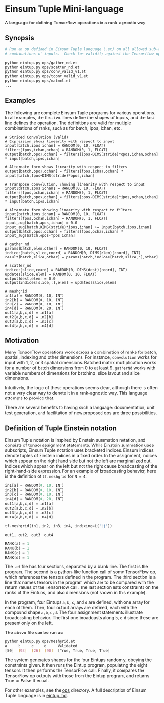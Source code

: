 # Einsum Tuple Mini-language 

A language for defining Tensorflow operations in a rank-agnostic way

## Synopsis

```bash
# Run an op defined in Einsum Tuple language (.et) on all allowed sub-rank
# combinations of inputs.  Check for validity against the Tensorflow op output.

python eintup.py ops/gather_nd.et
python eintup.py ops/scatter_nd.et
python eintup.py ops/conv_valid_v1.et
python eintup.py ops/tconv_valid_v1.et
python eintup.py ops/matmul.et
...
```

## Examples

The following are complete Einsum Tuple programs for various operations.  In
all examples, the first two lines define the shapes of inputs, and the last
line defines the operation.  The definitions are valid for multiple
combinations of ranks, such as for batch, ipos, ichan, etc.

```
# Strided Convolution (Valid) 
# Expression shows linearity with respect to input
input[batch,ipos,ichan] = RANDOM(0, 10, FLOAT)
filters[fpos,ichan,ochan] = RANDOM(0, 1, FLOAT)
output[batch,opos,ochan] = filters[ipos-DIMS(stride)*opos,ichan,ochan] * input[batch,ipos,ichan]

# Alternate form shows linearity with respect to filters 
output[batch,opos,ochan] = filters[fpos,ichan,ochan] * input[batch,fpos+DIMS(stride)*opos,ichan]

# Transpose convolution, showing linearity with respect to input
input[batch,ipos,ichan] = RANDOM(0, 10, FLOAT)
filters[fpos,ochan,ichan] = RANDOM(0, 1, FLOAT)
output[batch,opos,ochan] = filters[opos-DIMS(stride)*ipos,ochan,ichan] * input[batch,ipos,ichan]

# Alternate form showing linearity with respect to filters
input[batch,ipos,ichan] = RANDOM(0, 10, FLOAT)
filters[fpos,ochan,ichan] = RANDOM(0, 1, FLOAT)
input_aug[batch,apos,ichan] = 0.0
input_aug[batch,DIMS(stride)*ipos,ichan] += input[batch,ipos,ichan]
output[batch,opos,ochan] = filters[fpos,ochan,ichan] * input_aug[batch,opos-fpos,ichan]

# gather_nd
params[batch,elem,other] = RANDOM(0, 10, FLOAT)
indices[batch,slice,coord] = RANDOM(0, DIMS(elem)[coord], INT)
result[batch,slice,other] = params[batch,indices[batch,slice,:],other]

# scatter_nd
indices[slice,coord] = RANDOM(0, DIMS(dest)[coord], INT)
updates[slice,elem] = RANDOM(0, 10, FLOAT)
output[dest,elem] = 0.0 
output[indices[slice,:],elem] = updates[slice,elem]

# meshgrid
in1[a] = RANDOM(0, 10, INT)
in2[b] = RANDOM(0, 10, INT)
in3[c] = RANDOM(0, 10, INT)
in4[d] = RANDOM(0, 20, INT)
out1[a,b,c,d] = in1[a]
out2[a,b,c,d] = in2[b]
out3[a,b,c,d] = in3[c]
out4[a,b,c,d] = in4[d]
```


## Motivation

Many TensorFlow operations work across a combination of ranks for batch,
spatial, indexing and other dimensions.  For instance, `convolution` works for
input with 1, 2, or 3 spatial dimensions.  Batched matrix multiplication works
for a number of batch dimensions from 0 to at least 9.  `gatherNd` works with
variable numbers of dimensions for batching, slice layout and slice
dimensions.

Intuitively, the logic of these operations seems clear, although there is often
not a very clear way to denote it in a rank-agnostic way.  This language
attempts to provide that.

There are several benefits to having such a language:  documentation, unit
test generation, and facilitation of new proposed ops are three possibilities.

## Definition of Tuple Einstein notation

Einsum Tuple notation is inspired by Einstein summation notation, and consists
of tensor assignment statements.  While Einstein summation uses subscripts,
Einsum Tuple notation uses bracketed indices.  Einsum indices denote tuples of
Einstein indices in a fixed order.  In the assignment, indices which appear on
the right hand side but not the left are marginalized out.  Indices which
appear on the left but not the right cause broadcasting of the right-hand-side
expression.  For an example of broadcasting behavior, here is the definition of
`tf.meshgrid` for `N = 4`:

```python
in1[a] = RANDOM(0, 10, INT)
in2[b] = RANDOM(0, 10, INT)
in3[c] = RANDOM(0, 10, INT)
in4[d] = RANDOM(0, 20, INT)
out1[a,b,c,d] = in1[a]
out2[a,b,c,d] = in2[b]
out3[a,b,c,d] = in3[c]
out4[a,b,c,d] = in4[d]

tf.meshgrid(in1, in2, in3, in4, indexing=L('ij'))

out1, out2, out3, out4

RANK(a) = 1
RANK(b) = 1
RANK(c) = 1
RANK(d) = 1
```

The `.et` file has four sections, separated by a blank line.  The first is the
program.  The second is a python-like function call of some TensorFlow op,
which references the tensors defined in the program.  The third section is a
line that names tensors in the program which are to be compared with the return
values of the TensorFlow call.  The last section lists constraints on the ranks
of the Eintups, and also dimensions (not shown in this example).

In the program, four Eintups `a`, `b`, `c`, and `d` are defined, with one array
for each of them.  Then, four output arrays are defined, each with the compound
shape `a,b,c,d`.  The four assignment statements illustrate broadcasting
behavior.  The first one broadcasts along `b,c,d` since these are present
only on the left. 

The above file can be run as:

```bash
python eintup.py ops/meshgrid.et
a     b     c     d     Validated
[50]  [93]  [26]  [90]  [True, True, True, True]
```

The system generates shapes for the four Eintups randomly, obeying the
constraints given.  It then runs the Eintup program, populating the eight
tensors.  It then performs the TensorFlow call.  Finally, it compares the
TensorFlow op outputs with those from the Eintup program, and returns True or
False if equal.

For other examples, see the [ops](ops) directory.  A full description of Einsum
Tuple language is in [eintup.md](eintup.md).

